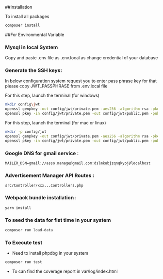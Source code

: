
##Installation

To install all packages
````bash
composer install
````

##For Environmental Variable

### Mysql in local System
Copy and paste .env file as .env.local as change credential of your database 

### Generate the SSH keys:

In below configuration system request you to enter pass phrase key
for that please copy JWT_PASSPHRASE from .env.local file

For this step, launch the terminal (for windows)
````bash
mkdir config\jwt
openssl genpkey -out config/jwt/private.pem -aes256 -algorithm rsa -pkeyopt rsa_keygen_bits:4096
openssl pkey -in config/jwt/private.pem -out config/jwt/public.pem -pubout
````
 
For this step, launch the terminal (for mac or linux)
````bash
mkdir -p config/jwt
openssl genpkey -out config/jwt/private.pem -aes256 -algorithm rsa -pkeyopt rsa_keygen_bits:4096
openssl pkey -in config/jwt/private.pem -out config/jwt/public.pem -pubout
````

### Google DNS for gmail service :
````Add the Google DNS to use gmail same as .env in your .env.local
MAILER_DSN=gmail://asso.manage@gmail.com:dslmkubjzqnqkyoj@localhost
````

### Advertisement Manager API Routes :
````Look at the Controller folder to see our different possible routes for connection with the session for the Advertisement Management only
src/Controller/xxx...Controllers.php
````

### Webpack bundle installation :
````You need to have the webpack bundle in your local repo/branch, for that run the following command
yarn install
````

### To seed the data for fist time in your system
````bash
composer run load-data
````

### To Execute test
- Need to install phpdbg in your system
````bash
composer run test
````
- To can find the coverage report in var/log/index.html
